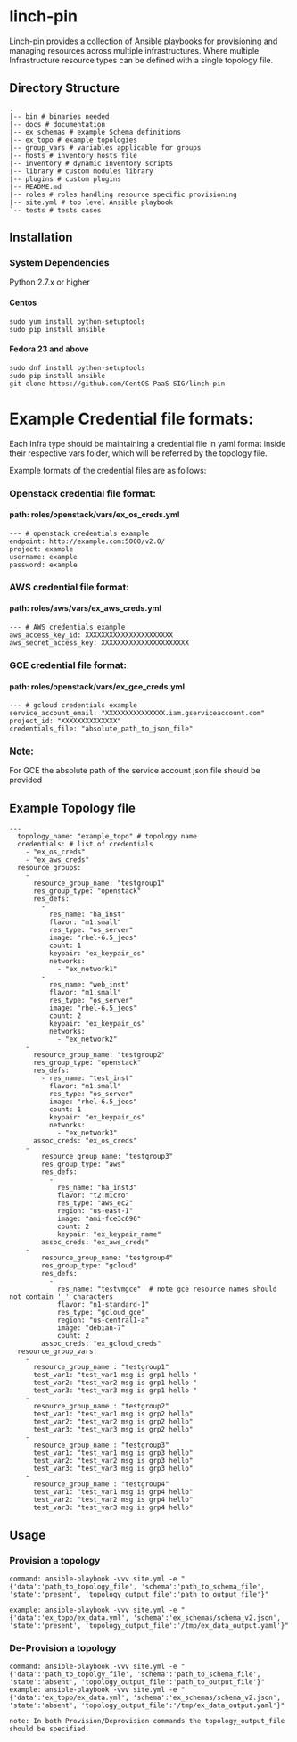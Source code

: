 # linch-pin
Linch-pin provides a collection of Ansible playbooks for provisioning and managing resources across multiple infrastructures.
Where multiple Infrastructure resource types can be defined with a single topology file.

## Directory Structure
```
.
|-- bin # binaries needed
|-- docs # documentation
|-- ex_schemas # example Schema definitions
|-- ex_topo # example topologies
|-- group_vars # variables applicable for groups
|-- hosts # inventory hosts file
|-- inventory # dynamic inventory scripts
|-- library # custom modules library
|-- plugins # custom plugins
|-- README.md
|-- roles # roles handling resource specific provisioning
|-- site.yml # top level Ansible playbook
`-- tests # tests cases
```

## Installation

### System Dependencies
Python 2.7.x  or higher

#### Centos
```
sudo yum install python-setuptools
sudo pip install ansible
```

#### Fedora 23 and above
```
sudo dnf install python-setuptools
sudo pip install ansible
git clone https://github.com/CentOS-PaaS-SIG/linch-pin
```

# Example Credential file formats:
Each Infra type should be maintaining a credential file in yaml format inside their respective vars folder,
which will be referred by the topology file.

Example formats of the credential files are as follows:
### Openstack credential file format: 
#### path: roles/openstack/vars/ex_os_creds.yml
```
--- # openstack credentials example
endpoint: http://example.com:5000/v2.0/
project: example
username: example
password: example
```
### AWS credential file format:
#### path: roles/aws/vars/ex_aws_creds.yml
```
--- # AWS credentials example
aws_access_key_id: XXXXXXXXXXXXXXXXXXXXXX
aws_secret_access_key: XXXXXXXXXXXXXXXXXXXXXX
```
### GCE credential file format:
#### path: roles/openstack/vars/ex_gce_creds.yml
```
--- # gcloud credentials example
service_account_email: "XXXXXXXXXXXXXXX.iam.gserviceaccount.com" 
project_id: "XXXXXXXXXXXXXX" 
credentials_file: "absolute_path_to_json_file"
```
### Note:
For GCE the absolute path of the service account json file should be provided

## Example Topology file 
```
---
  topology_name: "example_topo" # topology name
  credentials: # list of credentials
    - "ex_os_creds" 
    - "ex_aws_creds" 
  resource_groups: 
    - 
      resource_group_name: "testgroup1"
      res_group_type: "openstack"
      res_defs: 
        - 
          res_name: "ha_inst" 
          flavor: "m1.small"
          res_type: "os_server"
          image: "rhel-6.5_jeos"
          count: 1
          keypair: "ex_keypair_os"
          networks:
            - "ex_network1"
        - 
          res_name: "web_inst"
          flavor: "m1.small"
          res_type: "os_server"
          image: "rhel-6.5_jeos"
          count: 2
          keypair: "ex_keypair_os"
          networks:
            - "ex_network2"
    - 
      resource_group_name: "testgroup2"
      res_group_type: "openstack"
      res_defs:
        - res_name: "test_inst"
          flavor: "m1.small"
          res_type: "os_server"
          image: "rhel-6.5_jeos"
          count: 1
          keypair: "ex_keypair_os"
          networks:
            - "ex_network3"
      assoc_creds: "ex_os_creds"
    - 
        resource_group_name: "testgroup3"
        res_group_type: "aws"
        res_defs:
          - 
            res_name: "ha_inst3"
            flavor: "t2.micro"
            res_type: "aws_ec2"
            region: "us-east-1"
            image: "ami-fce3c696"
            count: 2
            keypair: "ex_keypair_name"
        assoc_creds: "ex_aws_creds"
    - 
        resource_group_name: "testgroup4"
        res_group_type: "gcloud"
        res_defs:
          - 
            res_name: "testvmgce"  # note gce resource names should not contain '_' characters 
            flavor: "n1-standard-1"
            res_type: "gcloud_gce"
            region: "us-central1-a"
            image: "debian-7"
            count: 2
        assoc_creds: "ex_gcloud_creds" 
  resource_group_vars:
    - 
      resource_group_name : "testgroup1"
      test_var1: "test_var1 msg is grp1 hello "
      test_var2: "test_var2 msg is grp1 hello "
      test_var3: "test_var3 msg is grp1 hello "
    -
      resource_group_name : "testgroup2"
      test_var1: "test_var1 msg is grp2 hello"
      test_var2: "test_var2 msg is grp2 hello"
      test_var3: "test_var3 msg is grp2 hello"
    -
      resource_group_name : "testgroup3"
      test_var1: "test_var1 msg is grp3 hello"
      test_var2: "test_var2 msg is grp3 hello"
      test_var3: "test_var3 msg is grp3 hello"
    -
      resource_group_name : "testgroup4"
      test_var1: "test_var1 msg is grp4 hello"
      test_var2: "test_var2 msg is grp4 hello"
      test_var3: "test_var3 msg is grp4 hello"

```
## Usage
### Provision a topology
```
command: ansible-playbook -vvv site.yml -e "{'data':'path_to_topology_file', 'schema':'path_to_schema_file', 'state':'present', 'topology_output_file':'path_to_output_file'}"

example: ansible-playbook -vvv site.yml -e "{'data':'ex_topo/ex_data.yml', 'schema':'ex_schemas/schema_v2.json', 'state':'present', 'topology_output_file':'/tmp/ex_data_output.yaml'}"
```

### De-Provision a topology
```
command: ansible-playbook -vvv site.yml -e "{'data':'path_to_topolgy_file', 'schema':'path_to_schema_file', 'state':'absent', 'topology_output_file':'path_to_output_file'}"
example: ansible-playbook -vvv site.yml -e "{'data':'ex_topo/ex_data.yml', 'schema':'ex_schemas/schema_v2.json', 'state':'absent', 'topology_output_file':'/tmp/ex_data_output.yaml'}"
```
```
note: In both Provision/Deprovision commands the topology_output_file should be specified.
```
